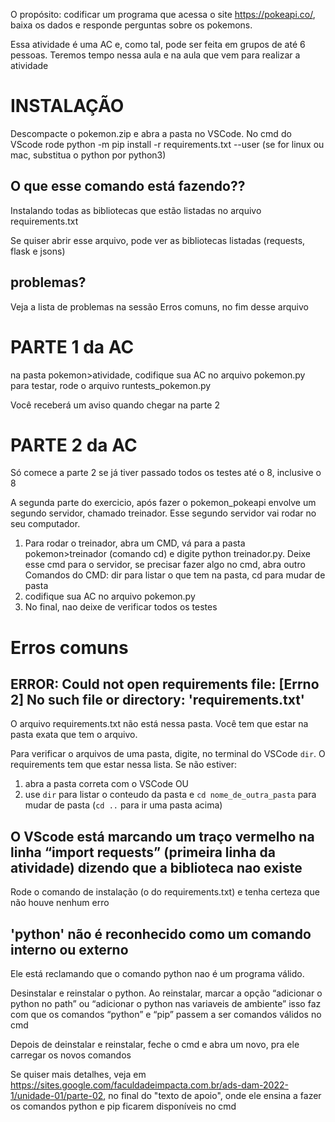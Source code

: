 O propósito: codificar um programa que acessa o site https://pokeapi.co/,
baixa os dados e responde perguntas sobre os pokemons.

Essa atividade é uma AC e, como tal, pode ser feita em grupos de até 6 pessoas.
Teremos tempo nessa aula e na aula que vem para realizar a atividade

# INSTALAÇÃO

Descompacte o pokemon.zip e abra a pasta no VSCode. No cmd do VScode rode 
python -m pip install -r requirements.txt --user 
(se for linux ou mac, substitua o python por python3)

## O que esse comando está fazendo??

Instalando todas as bibliotecas que estão listadas no arquivo requirements.txt

Se quiser abrir esse arquivo, pode ver as bibliotecas listadas (requests, flask e jsons)

## problemas?

Veja a lista de problemas na sessão Erros comuns, no fim desse arquivo

# PARTE 1 da AC

na pasta pokemon>atividade, codifique sua AC no arquivo pokemon.py
para testar, rode o arquivo runtests_pokemon.py

Você receberá um aviso quando chegar na parte 2

# PARTE 2 da AC

Só comece a parte 2 se já tiver passado todos os testes até o 8, inclusive o 8

A segunda parte do exercicio, após fazer o pokemon_pokeapi
envolve um segundo servidor, chamado treinador. Esse segundo servidor
vai rodar no seu computador.

1) Para rodar o treinador, abra um CMD, vá para a pasta pokemon>treinador (comando cd) e digite python treinador.py. Deixe esse cmd para o servidor, se precisar fazer algo no cmd, abra outro
Comandos do CMD: dir para listar o que tem na pasta, cd para mudar de pasta
2) codifique sua AC no arquivo pokemon.py
3) No final, nao deixe de verificar todos os testes



# Erros comuns

## ERROR: Could not open requirements file: [Errno 2] No such file or directory: 'requirements.txt'
O arquivo requirements.txt não está nessa pasta. Você tem que estar na pasta exata que tem o arquivo.

Para verificar o arquivos de uma pasta, digite, no terminal do VSCode `dir`. 
O requirements tem que estar nessa lista. Se não estiver:
1. abra a pasta correta com o VSCode
OU 
2. use `dir` para listar o conteudo da pasta e `cd nome_de_outra_pasta` para mudar de pasta
   (`cd ..` para ir uma pasta acima)

## O VScode está marcando um traço vermelho na linha “import requests” (primeira linha da atividade) dizendo que a biblioteca nao existe

Rode o comando de instalação (o do requirements.txt) e tenha certeza que não houve nenhum erro

## 'python' não é reconhecido  como um comando interno ou externo
Ele está reclamando que o comando python nao é um programa válido.

Desinstalar e reinstalar o python. Ao reinstalar, marcar a opção “adicionar o python no path” ou “adicionar o python nas variaveis de ambiente” isso faz com que os comandos “python” e “pip” passem a ser comandos válidos no cmd

Depois de deinstalar e reinstalar, feche o cmd e abra um novo, pra ele carregar os novos comandos

Se quiser mais detalhes, veja em https://sites.google.com/faculdadeimpacta.com.br/ads-dam-2022-1/unidade-01/parte-02, no final do "texto de apoio", onde ele ensina a fazer os comandos python e pip ficarem disponíveis no cmd

